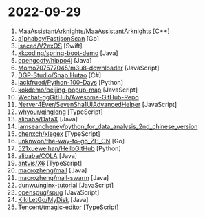# 2022-09-29

1. [MaaAssistantArknights/MaaAssistantArknights](https://github.com/MaaAssistantArknights/MaaAssistantArknights "《明日方舟》小助手，全日常一键长草！| An Arknights assistant compatible with EN, JP, KR, ZH_TW clients") [C++]
2. [a1phaboy/FastjsonScan](https://github.com/a1phaboy/FastjsonScan "Fastjson扫描器，可识别版本、依赖库、autoType状态等。A tool to distinguish fastjson ,version and dependency") [Go]
3. [isaced/V2exOS](https://github.com/isaced/V2exOS "一个用 SwiftUI 编写的 V2ex macOS 客户端（Beta）") [Swift]
4. [xkcoding/spring-boot-demo](https://github.com/xkcoding/spring-boot-demo "🚀一个用来深入学习并实战 Spring Boot 的项目。") [Java]
5. [opengoofy/hippo4j](https://github.com/opengoofy/hippo4j "📌 强大的动态线程池框架，附带监控报警功能。支持 JDK、Tomcat、Jetty、Undertow 线程池；RocketMQ、Dubbo、Alibaba Dubbo、RabbitMQ、Hystrix 消费线程池（更多框架线程池还在适配中）。内置两种使用模式：轻量级依赖配置中心以及无中间件依赖版本。") [Java]
6. [Momo707577045/m3u8-downloader](https://github.com/Momo707577045/m3u8-downloader "m3u8 视频在线提取工具") [JavaScript]
7. [DGP-Studio/Snap.Hutao](https://github.com/DGP-Studio/Snap.Hutao "唷，找本堂主有何贵干呀？") [C#]
8. [jackfrued/Python-100-Days](https://github.com/jackfrued/Python-100-Days "Python - 100天从新手到大师") [Python]
9. [kokdemo/beijing-popup-map](https://github.com/kokdemo/beijing-popup-map "北京健康宝弹窗地图，数据来源北京疾控中心，不定期更新") [JavaScript]
10. [Wechat-ggGitHub/Awesome-GitHub-Repo](https://github.com/Wechat-ggGitHub/Awesome-GitHub-Repo "收集整理 GitHub 上高质量、有趣的开源项目。") 
11. [Nerver4Ever/SevenSha1UIAdvancedHelper](https://github.com/Nerver4Ever/SevenSha1UIAdvancedHelper "转存助手ui优化版") [JavaScript]
12. [whyour/qinglong](https://github.com/whyour/qinglong "支持python3、javaScript、shell、typescript 的定时任务管理面板（A timed task management panel that supports typescript, javaScript, python3, and shell）") [TypeScript]
13. [alibaba/DataX](https://github.com/alibaba/DataX "DataX是阿里云DataWorks数据集成的开源版本。") [Java]
14. [iamseancheney/python_for_data_analysis_2nd_chinese_version](https://github.com/iamseancheney/python_for_data_analysis_2nd_chinese_version "《利用Python进行数据分析·第2版》") 
15. [chenxch/xlegex](https://github.com/chenxch/xlegex "简化版羊了个羊") [TypeScript]
16. [unknwon/the-way-to-go_ZH_CN](https://github.com/unknwon/the-way-to-go_ZH_CN "《The Way to Go》中文译本，中文正式名《Go 入门指南》") [Go]
17. [521xueweihan/HelloGitHub](https://github.com/521xueweihan/HelloGitHub "分享 GitHub 上有趣、入门级的开源项目。Share interesting, entry-level open source projects on GitHub.") [Python]
18. [alibaba/COLA](https://github.com/alibaba/COLA "🥤 COLA: Clean Object-oriented & Layered Architecture") [Java]
19. [antvis/X6](https://github.com/antvis/X6 "🚀 JavaScript diagramming library that uses SVG and HTML for rendering.") [TypeScript]
20. [macrozheng/mall](https://github.com/macrozheng/mall "mall项目是一套电商系统，包括前台商城系统及后台管理系统，基于SpringBoot+MyBatis实现，采用Docker容器化部署。 前台商城系统包含首页门户、商品推荐、商品搜索、商品展示、购物车、订单流程、会员中心、客户服务、帮助中心等模块。 后台管理系统包含商品管理、订单管理、会员管理、促销管理、运营管理、内容管理、统计报表、财务管理、权限管理、设置等模块。") [Java]
21. [macrozheng/mall-swarm](https://github.com/macrozheng/mall-swarm "mall-swarm是一套微服务商城系统，采用了 Spring Cloud 2021 & Alibaba、Spring Boot 2.7、Oauth2、MyBatis、Docker、Elasticsearch、Kubernetes等核心技术，同时提供了基于Vue的管理后台方便快速搭建系统。mall-swarm在电商业务的基础集成了注册中心、配置中心、监控中心、网关等系统功能。文档齐全，附带全套Spring Cloud教程。") [Java]
22. [dunwu/nginx-tutorial](https://github.com/dunwu/nginx-tutorial "这是一个 Nginx 极简教程，目的在于帮助新手快速入门 Nginx。") [JavaScript]
23. [openspug/spug](https://github.com/openspug/spug "开源运维平台：面向中小型企业设计的轻量级无Agent的自动化运维平台，整合了主机管理、主机批量执行、主机在线终端、文件在线上传下载、应用发布部署、在线任务计划、配置中心、监控、报警等一系列功能。") [JavaScript]
24. [KikiLetGo/MyDisk](https://github.com/KikiLetGo/MyDisk "MyDisk") [Java]
25. [Tencent/tmagic-editor](https://github.com/Tencent/tmagic-editor "") [TypeScript]

